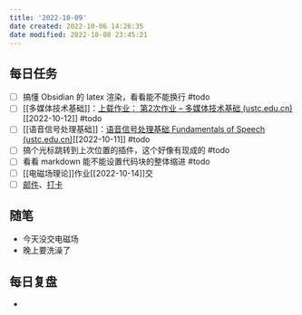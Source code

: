 ```yaml
---
title: '2022-10-09'
date created: 2022-10-06 14:26:35
date modified: 2022-10-08 23:45:21
---
```


## 每日任务
- [ ] 搞懂 Obsidian 的 latex 渲染，看看能不能换行 #todo
- [ ] [[多媒体技术基础]]：[上载作业： 第2次作业 – 多媒体技术基础 (ustc.edu.cn)](https://www.bb.ustc.edu.cn/webapps/assignment/uploadAssignment?content_id=_105234_1&course_id=_12471_1&group_id=&mode=view)[[2022-10-12]] #todo
- [ ] [[语音信号处理基础]]：[语音信号处理基础 Fundamentals of Speech (ustc.edu.cn)](http://staff.ustc.edu.cn/~zhling/Course_SSP/)[[2022-10-11]] #todo
- [ ] 搞个光标跳转到上次位置的插件，这个好像有现成的 #todo
- [ ] 看看 markdown 能不能设置代码块的整体缩进 #todo
- [ ] [[电磁场理论]]作业[[2022-10-14]]交
- [ ] [邮件](https://email.ustc.edu.cn/coremail/)、[打卡](https://weixine.ustc.edu.cn/2020/login)

## 随笔

- 今天没交电磁场
- 晚上要洗澡了

## 每日复盘

- 